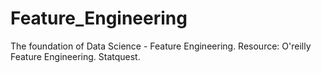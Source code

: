 # Feature_Engineering
The foundation of Data Science - Feature Engineering.
Resource:
O'reilly Feature Engineering. 
Statquest.

